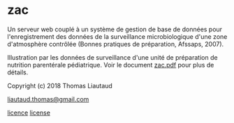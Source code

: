 zac
===

Un serveur web couplé à un système de gestion de base de données pour l'enregistrement des données de la surveillance microbiologique d'une zone d'atmosphère contrôlée (Bonnes pratiques de préparation, Afssaps, 2007).

Illustration par les données de surveillance d'une unité de préparation de nutrition parentérale pédiatrique. Voir le document [zac.pdf](zac.pdf) pour plus de détails.

Copyright (c) 2018 Thomas Liautaud

liautaud.thomas@gmail.com

[licence](LICENCE) [license](LICENSE)
